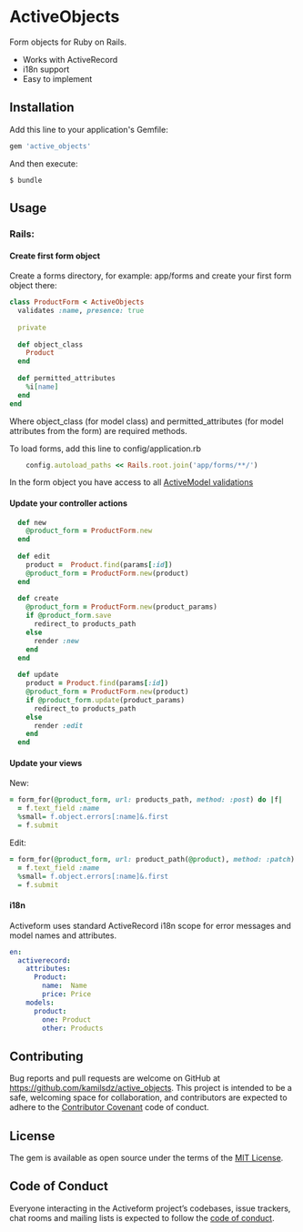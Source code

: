 # ActiveObjects 
Form objects for Ruby on Rails.
* Works with ActiveRecord
* i18n support
* Easy to implement

## Installation

Add this line to your application's Gemfile:

```ruby
gem 'active_objects'
```

And then execute:

    $ bundle

## Usage

### Rails: 

#### Create first form object
Create a forms directory, for example: app/forms and create your first form object there:
```ruby
class ProductForm < ActiveObjects
  validates :name, presence: true
 
  private
 
  def object_class
    Product
  end
 
  def permitted_attributes
    %i[name]
  end
end
```
Where object_class (for model class) and permitted_attributes (for model attributes from the form) are required methods.

To load forms, add this line to config/application.rb
```ruby
    config.autoload_paths << Rails.root.join('app/forms/**/')
```

In the form object you have access to all [ActiveModel validations](https://api.rubyonrails.org/classes/ActiveModel/Validations.html)

#### Update your controller actions

```ruby
  def new 
    @product_form = ProductForm.new
  end
  
  def edit
    product =  Product.find(params[:id])
    @product_form = ProductForm.new(product)
  end
 
  def create
    @product_form = ProductForm.new(product_params)
    if @product_form.save
      redirect_to products_path
    else 
      render :new
    end
  end
 
  def update
    product = Product.find(params[:id])
    @product_form = ProductForm.new(product)
    if @product_form.update(product_params)
      redirect_to products_path
    else
      render :edit
    end
  end
```
#### Update your views

New:
```ruby
= form_for(@product_form, url: products_path, method: :post) do |f|
  = f.text_field :name
  %small= f.object.errors[:name]&.first 
  = f.submit
```
Edit:
```ruby
= form_for(@product_form, url: product_path(@product), method: :patch) do |f|
  = f.text_field :name
  %small= f.object.errors[:name]&.first
  = f.submit
```

#### i18n

Activeform uses standard ActiveRecord i18n scope for error messages and model names and attributes. 
```yaml
en:
  activerecord:
    attributes:
      Product:
        name:  Name
        price: Price
    models:
      product:
        one: Product 
        other: Products 
```

## Contributing

Bug reports and pull requests are welcome on GitHub at https://github.com/kamilsdz/active_objects. This project is intended to be a safe, welcoming space for collaboration, and contributors are expected to adhere to the [Contributor Covenant](http://contributor-covenant.org) code of conduct.

## License

The gem is available as open source under the terms of the [MIT License](https://opensource.org/licenses/MIT).

## Code of Conduct

Everyone interacting in the Activeform project’s codebases, issue trackers, chat rooms and mailing lists is expected to follow the [code of conduct](https://github.com/kamilsdz/active_objects/blob/master/CODE_OF_CONDUCT.md).
